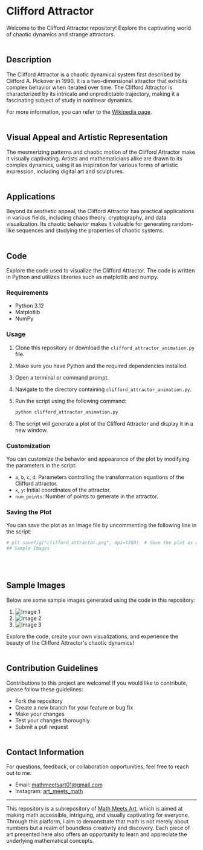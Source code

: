 # Clifford Attractor

Welcome to the Clifford Attractor repository! Explore the captivating world of chaotic dynamics and strange attractors.
<br/><br/>

## Description

The Clifford Attractor is a chaotic dynamical system first described by Clifford A. Pickover in 1990. It is a two-dimensional attractor that exhibits complex behavior when iterated over time. The Clifford Attractor is characterized by its intricate and unpredictable trajectory, making it a fascinating subject of study in nonlinear dynamics.

For more information, you can refer to the [Wikipedia page](https://en.wikipedia.org/wiki/Clifford_attractor).
<br/><br/>

## Visual Appeal and Artistic Representation

The mesmerizing patterns and chaotic motion of the Clifford Attractor make it visually captivating. Artists and mathematicians alike are drawn to its complex dynamics, using it as inspiration for various forms of artistic expression, including digital art and sculptures.
<br/><br/>

## Applications

Beyond its aesthetic appeal, the Clifford Attractor has practical applications in various fields, including chaos theory, cryptography, and data visualization. Its chaotic behavior makes it valuable for generating random-like sequences and studying the properties of chaotic systems.
<br/><br/>

## Code

Explore the code used to visualize the Clifford Attractor. The code is written in Python and utilizes libraries such as matplotlib and numpy.

### Requirements

- Python 3.12
- Matplotlib
- NumPy

### Usage

1. Clone this repository or download the `clifford_attractor_animation.py` file.
2. Make sure you have Python and the required dependencies installed.
3. Open a terminal or command prompt.
4. Navigate to the directory containing `clifford_attractor_animation.py`.
5. Run the script using the following command:

    ```bash
    python clifford_attractor_animation.py
    ```

6. The script will generate a plot of the Clifford Attractor and display it in a new window.

### Customization

You can customize the behavior and appearance of the plot by modifying the parameters in the script:

- `a`, `b`, `c`, `d`: Parameters controlling the transformation equations of the Clifford attractor.
- `x`, `y`: Initial coordinates of the attractor.
- `num_points`: Number of points to generate in the attractor.

### Saving the Plot

You can save the plot as an image file by uncommenting the following line in the script:

```python
# plt.savefig("clifford_attractor.png", dpi=1200)  # Save the plot as a PNG file with high resolution
## Sample Images
```
<br/><br/>

## Sample Images

Below are some sample images generated using the code in this repository:

1. ![Image 1](image1.png)
2. ![Image 2](image2.png)
3. ![Image 3](image3.png)

Explore the code, create your own visualizations, and experience the beauty of the Clifford Attractor's chaotic dynamics!
<br/><br/>

## Contribution Guidelines

Contributions to this project are welcome! If you would like to contribute, please follow these guidelines:
- Fork the repository
- Create a new branch for your feature or bug fix
- Make your changes
- Test your changes thoroughly
- Submit a pull request
<br/><br/>

## Contact Information

For questions, feedback, or collaboration opportunities, feel free to reach out to me:
- Email: mathmeetsart01@gmail.com
- Instagram: [art_meets_math](https://www.instagram.com/art_meets_math/)

---

This repository is a subrepository of [Math Meets Art](https://www.instagram.com/art_meets_math/), which is aimed at making math accessible, intriguing, and visually captivating for everyone. Through this platform, I aim to demonstrate that math is not merely about numbers but a realm of boundless creativity and discovery. Each piece of art presented here also offers an opportunity to learn and appreciate the underlying mathematical concepts.
